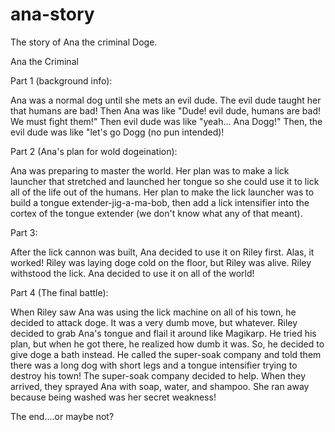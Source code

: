 # ana-story
The story of Ana the criminal Doge.

Ana the Criminal 

Part 1 (background info):

Ana was a normal dog until she mets an evil dude. The evil dude taught her that humans are bad! Then Ana was like "Dude! evil dude, humans are bad! We must fight them!" Then evil dude was like "yeah... Ana Dogg!" Then, the evil dude was like "let's go Dogg (no pun intended)!

Part 2 (Ana's plan for wold dogeination):

Ana was preparing to master the world. Her plan was to make a lick launcher that stretched and launched her tongue so she could use it to lick all of the life out of the humans. Her plan to make the lick launcher was to build a tongue extender-jig-a-ma-bob, then add a lick intensifier into the cortex of the tongue extender (we don't know what any of that meant).

Part 3:

After the lick cannon was built, Ana decided to use it on Riley first. Alas, it worked! Riley was laying doge cold on the floor, but Riley was alive. Riley withstood the lick. Ana decided to use it on all of the world! 

Part 4 (The final battle):

When Riley saw Ana was using the lick machine on all of his town, he decided to attack doge. It was a very dumb move, but whatever. Riley decided to grab Ana's tongue and flail it around like Magikarp. He tried his plan, but when he got there, he realized how dumb it was. So, he decided to give doge a bath instead. He called the super-soak company and told them there was a long dog with short legs and a tongue intensifier trying to destroy his town! The super-soak company decided to help. When they arrived, they sprayed Ana with soap, water, and shampoo. She ran away because being washed was her secret weakness!

The end....or maybe not? 



